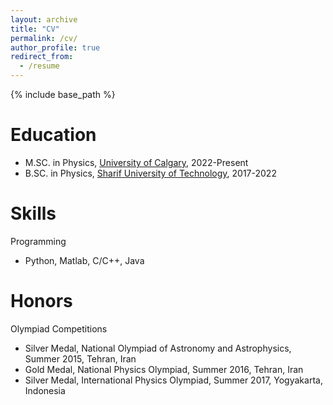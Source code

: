 ```yaml
---
layout: archive
title: "CV"
permalink: /cv/
author_profile: true
redirect_from:
  - /resume
---
```


{% include base_path %}

Education
======
* M.SC. in Physics, [University of Calgary](https:ucalgary.ca), 2022-Present
* B.SC. in Physics, [Sharif University of Technology](https://en.sharif.edu), 2017-2022

[//]: # (Work experience)

[//]: # (======)

[//]: # (* Spring 2024: Academic Pages Collaborator)

[//]: # (  * Github University)

[//]: # (  * Duties includes: Updates and improvements to template)

[//]: # (  * Supervisor: The Users)

[//]: # ()
[//]: # (* Fall 2015: Research Assistant)

[//]: # (  * Github University)

[//]: # (  * Duties included: Merging pull requests)

[//]: # (  * Supervisor: Professor Hub)

[//]: # ()
[//]: # (* Summer 2015: Research Assistant)

[//]: # (  * Github University)

[//]: # (  * Duties included: Tagging issues)

[//]: # (  * Supervisor: Professor Git)
  
Skills
======
Programming
  * Python, Matlab, C/C++, Java


 
Honors
=====
Olympiad Competitions
  * Silver Medal, National Olympiad of Astronomy and Astrophysics, Summer 2015, Tehran, Iran
  * Gold Medal, National Physics Olympiad, Summer 2016, Tehran, Iran
  * Silver Medal, International Physics Olympiad, Summer 2017, Yogyakarta, Indonesia

[//]: # (Talks)

[//]: # (======)

[//]: # (  <ul>{% for post in site.talks reversed %})

[//]: # (    {% include archive-single-talk-cv.html  %})

[//]: # (  {% endfor %}</ul>)
  
[//]: # (Teaching)

[//]: # (======)

[//]: # (  <ul>{% for post in site.teaching reversed %})

[//]: # (    {% include archive-single-cv.html %})

[//]: # (  {% endfor %}</ul>)

[//]: # (Service and leadership)

[//]: # (======)

[//]: # (* Currently signed in to 43 different slack teams)
